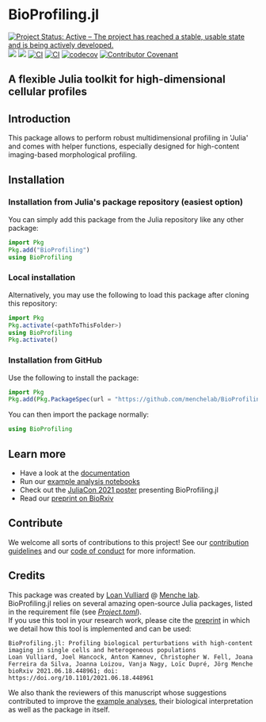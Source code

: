 # BioProfiling.jl
[![Project Status: Active – The project has reached a stable, usable state and is being actively developed.](https://www.repostatus.org/badges/latest/active.svg)](https://www.repostatus.org/#active)
[![](https://img.shields.io/badge/license-MIT-green.svg?style=flat-square)](https://github.com/menchelab/RMP.jl/blob/master/LICENSE)
[![](https://img.shields.io/badge/docs-dev-blue.svg)](https://menchelab.github.io/BioProfiling.jl/dev/)
[![CI](https://github.com/menchelab/BioProfiling.jl/actions/workflows/CI.yml/badge.svg)](https://github.com/menchelab/BioProfiling.jl/actions/workflows/CI.yml)
[![CI](https://github.com/menchelab/BioProfiling.jl/actions/workflows/NightlyCI.yml/badge.svg)](https://github.com/menchelab/BioProfiling.jl/actions/workflows/NightlyCI.yml)
[![codecov](https://codecov.io/gh/menchelab/BioProfiling.jl/branch/master/graph/badge.svg?token=JE1KSLYYR6)](https://codecov.io/gh/menchelab/BioProfiling.jl)
[![Contributor Covenant](https://img.shields.io/badge/Contributor%20Covenant-2.1-4baaaa.svg)](CODE_OF_CONDUCT.md) 

A flexible Julia toolkit for high-dimensional cellular profiles
---

## Introduction

This package allows to perform robust multidimensional profiling in 'Julia' and comes with helper functions, especially designed for high-content imaging-based morphological profiling.

## Installation

### Installation from Julia's package repository (easiest option)

You can simply add this package from the Julia repository like any other package:

```julia
import Pkg
Pkg.add("BioProfiling")
using BioProfiling
```

### Local installation

Alternatively, you may use the following to load this package after cloning this repository:

```julia
import Pkg
Pkg.activate(<pathToThisFolder>)
using BioProfiling
Pkg.activate()
```

### Installation from GitHub

Use the following to install the package:

```julia
import Pkg
Pkg.add(Pkg.PackageSpec(url = "https://github.com/menchelab/BioProfiling.jl.git"))
```

You can then import the package normally:

```julia
using BioProfiling
```

## Learn more

* Have a look at the [documentation](https://menchelab.github.io/BioProfiling.jl/dev/)
* Run our [example analysis notebooks](https://github.com/menchelab/BioProfilingNotebooks)
* Check out the [JuliaCon 2021 poster](https://drive.google.com/file/d/1sjRONQ8dRJDGAiR-wBhC_rEBKiMIs5Rh/preview) presenting BioProfiling.jl 
* Read our [preprint on BioRxiv](https://www.biorxiv.org/content/10.1101/2021.06.18.448961v1)

## Contribute

We welcome all sorts of contributions to this project! See our [contribution guidelines](CONTRIBUTING.md) and our [code of conduct](CODE_OF_CONDUCT.md) for more information.

## Credits

This package was created by [Loan Vulliard](http://vulliard.loan) @ [Menche lab](https://menchelab.com/).  
BioProfiling.jl relies on several amazing open-source Julia packages, listed in the requirement file (see [*Project.toml*](Project.toml)).  
If you use this tool in your research work, please cite the [preprint](https://www.biorxiv.org/content/10.1101/2021.06.18.448961v1) in which we detail how this tool is implemented and can be used:

    BioProfiling.jl: Profiling biological perturbations with high-content imaging in single cells and heterogeneous populations
    Loan Vulliard, Joel Hancock, Anton Kamnev, Christopher W. Fell, Joana Ferreira da Silva, Joanna Loizou, Vanja Nagy, Loïc Dupré, Jörg Menche
    bioRxiv 2021.06.18.448961; doi: https://doi.org/10.1101/2021.06.18.448961 

We also thank the reviewers of this manuscript whose suggestions contributed to improve the [example analyses](https://github.com/menchelab/BioProfilingNotebooks), their biological interpretation as well as the package in itself.